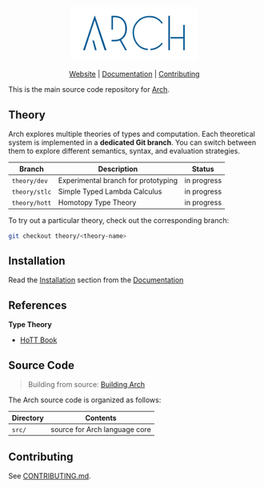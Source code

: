 <div align="center">
  <picture>
    <img alt="Arch Programming Language: A language that's all about type"
         src="https://raw.githubusercontent.com/SouPuppy/Arch-Docs/refs/heads/master/static/images/logo.svg"
         width="50%">
  </picture>

[Website][Arch] | [Documentation] | [Contributing]
</div>

This is the main source code repository for [Arch].

[Arch]: https://soupup.online/
[Documentation]: https://soupup.online/
[Contributing]: CONTRIBUTING.md

## Theory

Arch explores multiple theories of types and computation. Each theoretical system is implemented in a **dedicated Git branch**. You can switch between them to explore different semantics, syntax, and evaluation strategies.

| Branch            | Description                           | Status       |
|-------------------|---------------------------------------|--------------|
| `theory/dev`      | Experimental branch for prototyping   | in progress  |
| `theory/stlc`     | Simple Typed Lambda Calculus          | in progress  |
| `theory/hott`     | Homotopy Type Theory                  | in progress  |

To try out a particular theory, check out the corresponding branch:

```bash
git checkout theory/<theory-name>
```

## Installation

Read the [Installation] section from the [Documentation]

[Installation]: https://soupup.online/Installation

## References

**Type Theory**

- [HoTT Book]

[HoTT Book]: https://homotopytypetheory.org/book/

## Source Code

> Building from source: [Building Arch]

The Arch source code is organized as follows:

| Directory | Contents                      |
|-----------|-------------------------------|
| `src/`    | source for Arch language core |

[Building Arch]: https://soupup.online/Installation

## Contributing

See [CONTRIBUTING.md](CONTRIBUTING.md).
